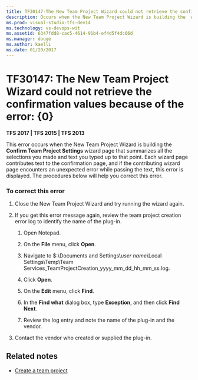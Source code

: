 ```yaml
---
title: TF30147-The New Team Project Wizard could not retrieve the confirmation values because of the error: {0} | TFS
description: Occurs when the New Team Project Wizard is building the  wizard page that summarizes all the selections you made and text you typed up to that point.
ms.prod: visual-studio-tfs-dev14
ms.technology: vs-devops-wit
ms.assetid: 6347fdd8-cac5-4614-91b4-ef4d5f4dc06d
ms.manager: douge
ms.author: kaelli
ms.date: 01/20/2017
---
```

# TF30147: The New Team Project Wizard could not retrieve the confirmation values because of the error: {0}


**TFS 2017 | TFS 2015 | TFS 2013**

This error occurs when the New Team Project Wizard is building the **Confirm Team Project Settings** wizard page that summarizes all the selections you made and text you typed up to that point. Each wizard page contributes text to the confirmation page, and if the contributing wizard page encounters an unexpected error while passing the text, this error is displayed. The procedures below will help you correct this error.  
  
### To correct this error  
  
1.  Close the New Team Project Wizard and try running the wizard again.  
  
2.  If you get this error message again, review the team project creation error log to identify the name of the plug-in.  
  
    1.  Open Notepad.  
  
    2.  On the **File** menu, click **Open**.  
  
    3.  Navigate to $:\Documents and Settings\\*user name*\Local Settings\Temp\Team Services_TeamProjectCreation_yyyy_mm_dd_hh_mm_ss.log.  
  
    4.  Click **Open**.  
  
    5.  On the **Edit** menu, click **Find**.  
  
    6.  In the **Find what** dialog box, type **Exception**, and then click **Find Next**.  
  
    7.  Review the log entry and note the name of the plug-in and the vendor.  
  
3.  Contact the vendor who created or supplied the plug-in.  
  
## Related notes
- [Create a team project](../../../../accounts/create-team-project.md)